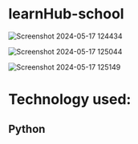 # learnHub-school

![Screenshot 2024-05-17 124434](https://github.com/MayaNikfar/learnHub-school/assets/157966035/6ed981fb-6c33-4035-9d1f-c988f92de37f)

![Screenshot 2024-05-17 125044](https://github.com/MayaNikfar/learnHub-school/assets/157966035/09546def-38f5-4a66-8274-dd6cf9bb6d70)

![Screenshot 2024-05-17 125149](https://github.com/MayaNikfar/learnHub-school/assets/157966035/75f039e4-79a6-4861-bb83-89b752f86153)

# Technology used:
## Python

